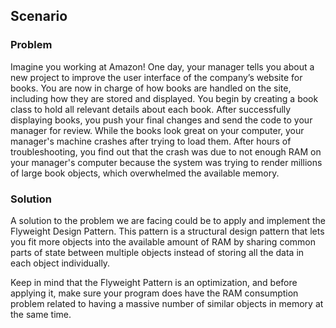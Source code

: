 ## Scenario

### Problem

Imagine you working at Amazon! One day, your manager tells you about a new project to improve the user interface of the company’s website for books. You are now in charge of how books are handled on the site, including how they are stored and displayed. You begin by creating a book class to hold all relevant details about each book. After successfully displaying books, you push your final changes and send the code to your manager for review. While the books look great on your computer, your manager's machine crashes after trying to load them. After hours of troubleshooting, you find out that the crash was due to not enough RAM on your manager's computer because the system was trying to render millions of large book objects, which overwhelmed the available memory.

### Solution

A solution to the problem we are facing could be to apply and implement the Flyweight Design Pattern.  This pattern is a structural design pattern that lets you fit more objects into the available amount of RAM by sharing common parts of state between multiple objects instead of storing all the data in each object individually.

Keep in mind that the Flyweight Pattern is an optimization, and before applying it, make sure your program does have the RAM consumption problem related to having a massive number of similar objects in memory at the same time.

